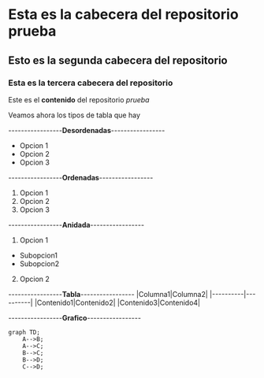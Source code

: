 # Esta es la cabecera del repositorio prueba
## Esto es la segunda cabecera del repositorio
### Esta es la tercera cabecera del repositorio

Este es el **contenido** del repositorio *prueba*

Veamos ahora los tipos de tabla que hay

-----------------**Desordenadas**-----------------
- Opcion 1
- Opcion 2
- Opcion 3

-----------------**Ordenadas**-----------------
1. Opcion 1
2. Opcion 2
3. Opcion 3

-----------------**Anidada**-----------------
1. Opcion 1
- Subopcion1
- Subopcion2
2. Opcion 2

-----------------**Tabla**-----------------
|Columna1|Columna2|
|----------|----------|
|Contenido1|Contenido2|
|Contenido3|Contenido4|

-----------------**Grafico**-----------------
```mermaid
graph TD;
    A-->B;
    A-->C;
    B-->C;
    B-->D;
    C-->D;
```
